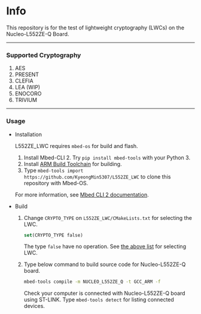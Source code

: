 # Info
This repository is for the test of lightweight cryptography (LWCs) on the Nucleo-L552ZE-Q Board.

---

### Supported Cryptography

1. AES
2. PRESENT
3. CLEFIA
4. LEA (WIP)
5. ENOCORO
6. TRIVIUM


---

### Usage

- Installation

    L552ZE_LWC requires `mbed-os` for build and flash.

    1. Install Mbed-CLI 2. Try `pip install mbed-tools` with your Python 3.
    2. Install [ARM Build Toolchain](https://developer.arm.com/downloads/-/gnu-rm) for building.
    3. Type `mbed-tools import https://github.com/KyeongMin5307/L552ZE_LWC` to clone this repository with Mbed-OS.

    For more information, see [Mbed CLI 2 documentation](https://os.mbed.com/docs/mbed-os/v6.16/build-tools/mbed-cli-2.html).

- Build

    1. Change `CRYPTO_TYPE` on `L552ZE_LWC/CMakeLists.txt` for selecting the LWC.

        ```cmake
        set(CRYPTO_TYPE false)
        ```
        The type `false` have no operation. See [the above list](https://github.com/KyeongMin5307/L552ZE_LWC#supported-cryptography) for selecting LWC.

    2. Type below command to build source code for Nucleo-L552ZE-Q board.

        ```bash
        mbed-tools compile -m NUCLEO_L552ZE_Q -t GCC_ARM -f
        ```

        Check your computer is connected with Nucleo-L552ZE-Q board using ST-LINK. Type `mbed-tools detect` for listing connected devices.

